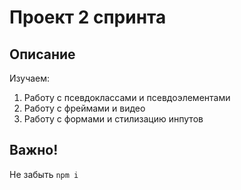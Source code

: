 # Проект 2 спринта

## Описание

Изучаем:
1. Работу с псевдоклассами и псевдоэлементами
2. Работу с фреймами и видео
3. Работу с формами и стилизацию инпутов

## Важно!

Не забыть ```npm i```
